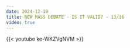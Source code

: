 ```yaml
---
date: 2024-12-19
title: NEW MASS DEBATE - IS IT VALID? - 13/16
video: true
---
```



{{< youtube ke-WKZVgNVM >}}
